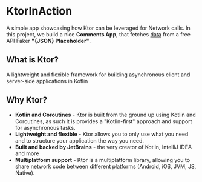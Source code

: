 # KtorInAction
A simple app showcasing how Ktor can be leveraged for Network calls. In this project, we build a nice **Comments App**, that fetches [data](https://jsonplaceholder.typicode.com/comments) from a free API Faker **"{JSON} Placeholder"**. 
## What is Ktor?
A lightweight and flexible framework for building asynchronous client and server-side applications in Kotlin
## Why Ktor? 
- **Kotlin and Coroutines** - Ktor is built from the ground up using Kotlin and Coroutines, as such it is provides a "Kotlin-first" approach and support for asynchronous tasks. 
- **Lightweight and flexible** - Ktor allows you to only use what you need and to structure your application the way you need. 
- **Built and backed by JetBrains** - the very creator of Kotlin, IntelliJ IDEA and more 
- **Multiplatform support** - Ktor is a multiplatform library, allowing you to share network code between different platforms (Android, iOS, JVM, JS, Native).

